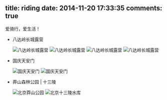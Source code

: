 title: riding
date: 2014-11-20 17:33:35
comments: true
---
爱骑行，爱生活！

- 八达岭长城露营

    <img src="http://7xlmfk.com1.z0.glb.clouddn.com/imgs/riding/greatwall-camping01.jpg" alt="八达岭长城露营" />

    <img src="http://7xlmfk.com1.z0.glb.clouddn.com/imgs/riding/greatwall-camping02.jpg" alt="八达岭长城露营" />

    <img src="http://7xlmfk.com1.z0.glb.clouddn.com/imgs/riding/greatwall-camping03.jpg" alt="八达岭长城露营" />

    <img src="http://7xlmfk.com1.z0.glb.clouddn.com/imgs/riding/greatwall-camping04.jpg" alt="八达岭长城露营" />

- 国庆天安门
    
    <img src="http://7xlmfk.com1.z0.glb.clouddn.com/imgs/riding/tiananmen01.jpg" alt="国庆天安门" />

    <img src="http://7xlmfk.com1.z0.glb.clouddn.com/imgs/riding/tiananmen02.jpg" alt="国庆天安门" />


- 莽山森林公园 | 十三陵
    
    <img src="http://7xlmfk.com1.z0.glb.clouddn.com/imgs/riding/mangshan1.jpg" alt="北京莽山公园" />

    <img src="http://7xlmfk.com1.z0.glb.clouddn.com/imgs/riding/mangshan2.jpg" alt="北京十三陵水库" />

    

